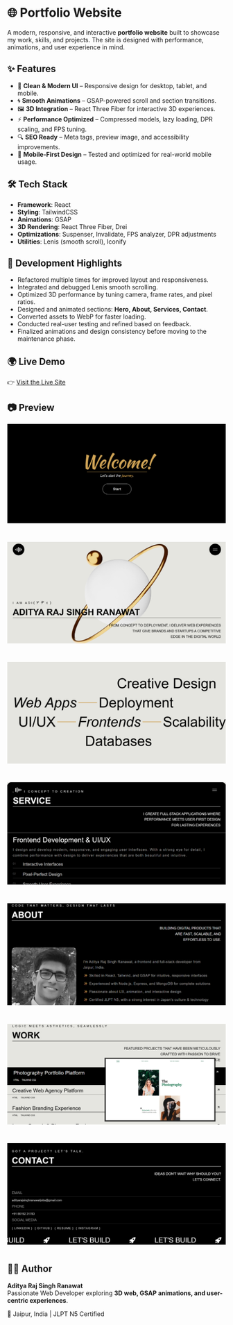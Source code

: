 # 🌐 Portfolio Website

A modern, responsive, and interactive **portfolio website** built to showcase my work, skills, and projects. The site is designed with performance, animations, and user experience in mind.

## ✨ Features

- 🎨 **Clean & Modern UI** – Responsive design for desktop, tablet, and mobile.
- 🌀 **Smooth Animations** – GSAP-powered scroll and section transitions.
- 🖼️ **3D Integration** – React Three Fiber for interactive 3D experiences.
- ⚡ **Performance Optimized** – Compressed models, lazy loading, DPR scaling, and FPS tuning.
- 🔍 **SEO Ready** – Meta tags, preview image, and accessibility improvements.
- 📱 **Mobile-First Design** – Tested and optimized for real-world mobile usage.

## 🛠️ Tech Stack

- **Framework**: React  
- **Styling**: TailwindCSS  
- **Animations**: GSAP  
- **3D Rendering**: React Three Fiber, Drei  
- **Optimizations**: Suspenser, Invalidate, FPS analyzer, DPR adjustments  
- **Utilities**: Lenis (smooth scroll), Iconify  

## 🚀 Development Highlights

- Refactored multiple times for improved layout and responsiveness.  
- Integrated and debugged Lenis smooth scrolling.  
- Optimized 3D performance by tuning camera, frame rates, and pixel ratios.  
- Designed and animated sections: **Hero, About, Services, Contact**.  
- Converted assets to WebP for faster loading.  
- Conducted real-user testing and refined based on feedback.  
- Finalized animations and design consistency before moving to the maintenance phase.  

## 🌍 Live Demo

👉 [Visit the Live Site](https://aditya-creative-dev-portfolio.netlify.app/)

## 📷 Preview

<div style="margin-bottom: 40px;">
  <img src="./showcase/welcome.png" alt="Welcome Section Screenshot" />
</div>

<div style="margin-bottom: 40px;">
  <img src="./showcase/home.png" alt="Home Section Screenshot" />
</div>

<div style="margin-bottom: 40px;">
  <img src="./showcase/service-summary.png" alt="Service Summary Screenshot" />
</div>

<div style="margin-bottom: 40px;">
  <img src="./showcase/service.png" alt="Service Section Screenshot" />
</div>

<div style="margin-bottom: 40px;">
  <img src="./showcase/about.png" alt="About Section Screenshot" />
</div>

<div style="margin-bottom: 40px;">
  <img src="./showcase/work.png" alt="Work Section Screenshot" />
</div>

<div style="margin-bottom: 40px;">
  <img src="./showcase/contact.png" alt="Contact Section Screenshot" />
</div>

## 👨‍💻 Author

**Aditya Raj Singh Ranawat**  
Passionate Web Developer exploring **3D web, GSAP animations, and user-centric experiences**.  

📍 Jaipur, India | JLPT N5 Certified
